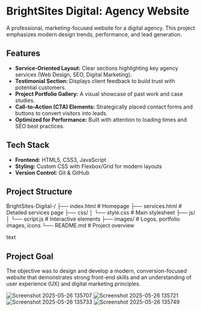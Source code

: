 # BrightSites Digital: Agency Website

A professional, marketing-focused website for a digital agency. This project emphasizes modern design trends, performance, and lead generation.

##  Features

- **Service-Oriented Layout:** Clear sections highlighting key agency services (Web Design, SEO, Digital Marketing).
- **Testimonial Section:** Displays client feedback to build trust with potential customers.
- **Project Portfolio Gallery:** A visual showcase of past work and case studies.
- **Call-to-Action (CTA) Elements:** Strategically placed contact forms and buttons to convert visitors into leads.
- **Optimized for Performance:** Built with attention to loading times and SEO best practices.

##  Tech Stack

- **Frontend:** HTML5, CSS3, JavaScript
- **Styling:** Custom CSS with Flexbox/Grid for modern layouts
- **Version Control:** Git & GitHub

##  Project Structure
BrightSites-Digital-/
├── index.html # Homepage
├── services.html # Detailed services page
├── css/
│ └── style.css # Main stylesheet
├── js/
│ └── script.js # Interactive elements
├── images/ # Logos, portfolio images, icons
└── README.md # Project overview

text

##  Project Goal

The objective was to design and develop a modern, conversion-focused website that demonstrates strong front-end skills and an understanding of user experience (UX) and digital marketing principles.

![Screenshot 2025-05-26 135707](https://github.com/user-attachments/assets/b6d15c1a-83f6-4475-8c81-11d1738816ca)
![Screenshot 2025-05-26 135721](https://github.com/user-attachments/assets/150ab681-68a7-4884-be56-ac4b861ace76)
![Screenshot 2025-05-26 135733](https://github.com/user-attachments/assets/6aee2d94-611c-43ad-a763-97f4c503a34f)
![Screenshot 2025-05-26 135749](https://github.com/user-attachments/assets/60db1d4e-1a3d-4b1f-bbfb-e14a739a1f0d)
